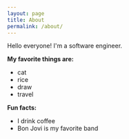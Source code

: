 ```yaml
---
layout: page
title: About
permalink: /about/
---
```


Hello everyone!
I'm a software engineer.

**My favorite things are:**

 - cat
 - rice
 - draw
 - travel

**Fun facts:**

 - I drink coffee 
 - Bon Jovi is my favorite band
